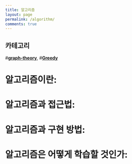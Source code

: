 ```yaml
---
title: 알고리즘
layout: page
permalink: /algorithm/
comments: true
---
```


## 카테고리
#[**graph-theory**](/graph-theory/), #[**Greedy**](/greedy/)

# 알고리즘이란:

# 알고리즘과 접근법:

# 알고리즘과 구현 방법:

# 알고리즘은 어떻게 학습할 것인가:

